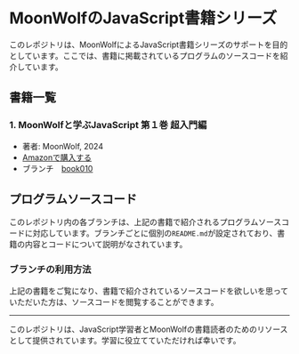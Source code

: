
# MoonWolfのJavaScript書籍シリーズ

このレポジトリは、MoonWolfによるJavaScript書籍シリーズのサポートを目的としています。ここでは、書籍に掲載されているプログラムのソースコードを紹介しています。

## 書籍一覧

### 1. MoonWolfと学ぶJavaScript 第１巻 超入門編
- 著者: MoonWolf, 2024
- [Amazonで購入する](https://www.amazon.co.jp/dp/B0D6RSQNT9)
- ブランチ　[book010](https://github.com/moonwolf001/JavaScript/tree/010)


## プログラムソースコード
このレポジトリ内の各ブランチは、上記の書籍で紹介されるプログラムソースコードに対応しています。ブランチごとに個別の`README.md`が設定されており、書籍の内容とコードについて説明がなされています。

### ブランチの利用方法
上記の書籍をご覧になり、書籍で紹介されているソースコードを欲しいを思っていただいた方は、ソースコードを閲覧することができます。

---
このレポジトリは、JavaScript学習者とMoonWolfの書籍読者のためのリソースとして提供されています。学習に役立てていただければ幸いです。
